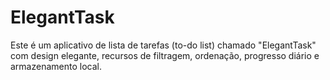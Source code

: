 # ElegantTask
Este é um aplicativo de lista de tarefas (to-do list) chamado "ElegantTask" com design elegante, recursos de filtragem, ordenação, progresso diário e armazenamento local.
